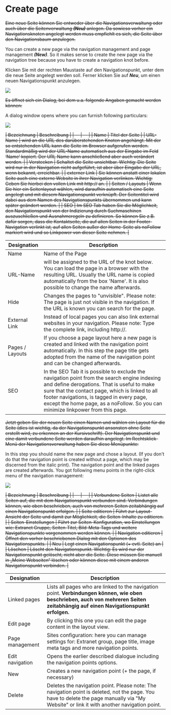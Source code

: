 # Create page

~~Eine neue Seite können Sie entweder über die Navigationsverwaltung oder auch über die Seitenverwaltung ***(Neu)*** anlegen. Da sowieso vorher ein Navigationsknoten angelegt werden muss empfiehlt es sich, die Seite über den Navigationsbaum anzulegen.~~

You can create a new page via the navigation management and page management ***(New)***. So it makes sense to create the new page via the navigation tree because you have to create a navigation knot before.

Klicken Sie mit der rechten Maustaste auf den Navigationspunkt, unter dem die neue Seite angelegt werden soll. Ferner klicken Sie auf ***Neu***, um einen neuen Navigationspunkt anzulegen.

![](bild16.png)

~~Es öffnet sich ein Dialog, bei dem u.a. folgende Angaben gemacht werden können:~~

A dialog window opens where you can furnish following particulars:

![](bild17.png)

~~| Bezeichnung | Beschreibung |
| -- | -- |
| Name | Titel der Seite |
| URL-Name | wird an die URL des darüberstehenden Knoten angehängt. Mit der so entstehenden URL kann die Seite im Browser aufgerufen werden. Standardmäßig wird der URL-Name automatisch aus der Eingabe im Feld ‘Name’ kopiert. Der URL Name kann anschließend aber auch verändert werden. |
| Verstecken | Schaltet die Seite unsichtbar. Wichtig: Die Seite wird nur in der Navigation nicht aufgeführt, ist aber über Eingabe der URL, wenn bekannt, erreichbar. |
| externer Link | Sie können anstatt einer lokalen Seite auch eine externe Website in ihrer Navigation verlinken. Wichtig: Geben Sie hierbei den vollen Link mit http:// an. |
| Seiten / Layouts | Wenn Sie hier ein Seitenlayout wählen, wird daraufhin automatisch eine Seite angelegt und mit diesem Navigationspunkt verknüpft. Der Seitentitel wird dabei aus dem Namen des Navigationspunkts übernommen und kann später geändert werden. |
| SEO | Im SEO Tab haben Sie die Möglichkeit, den Navigationspunkt von der Indizierung durch Suchmaschinen auszuschließen und Ausnahmeregeln zu definieren. So können Sie z.B. dafür sorgen, dass die Kontaktseite, die auf allen Seiten in der Footer-Navigation verlinkt ist, auf allen Seiten außer der Home-Seite als noFollow markiert wird und so Linkpower von dieser Seite nehmen. |~~


| Designation | Description |
| -- | -- |
| Name | Name of the Page |
| URL-Name | will be assigned to the URL of the knot below. You can load the page in a browser with the resulting URL. Usually the URL name is copied automatically from the box 'Name'. It is also possible to change the name afterwards. |
| Hide | Changes the pages to "unvisible". Please note: The page is just not visible in the navigation. If the URL is known you can search for the page. |
| External Link | Instead of local pages you can also link external websites in your navigation. Please note: Type the complete link, including http://. |
| Pages / Layouts | If you choose a page layout here a new page is created and linked with the navigation point automatically. In this step the page title gets adopted from the name of the navigation point and can be changed afterwards. |
| SEO | In the SEO Tab it is possible to exclude the navigation point from the search engine indexing and define derogations. That is useful to make sure that the contact page, which is linked to all footer navigations, is tagged in every page, except the home page, as a noFollow. So you can minimize linkpower from this page. |


~~Jetzt geben Sie der neuen Seite einen Namen und wählen ein Layout für die Seite (dies ist wichtig, da der Navigationspunkt ansonsten ohne Seite erstellt wird, zu erkennen an der Kursivschrift). Der Navigationspunkt und eine damit verbundene Seite werden daraufhin angelegt. Im Rechtsklick-Menü der Navigationsverwaltung haben Sie diese Menüpunkte:~~

In this step you should name the new page and chose a layout. (If you don't do that the navigation point is created without a page, which may be discerned from the italic print). The navigation point and the linked pages are created afterwards. You got following menu points in the right-click menu of the navigation management:



![](bild18.png)


~~| Bezeichnung | Beschreibung |
| -- | -- |
| Verbundene Seiten | Listet alle Seiten auf, die mit dem Navigationspunkt verbunden sind. Verbindungen können, wie oben beschrieben, auch von mehreren Seiten zeitabhängig auf einen Navigationspunkt erfolgen. |
| Seite editieren | Führt zur Layout-Ansicht der Seite und damit zur Möglichkeit, die Seiten-Inhalte zu editieren. |
| Seiten-Einstellungen | Führt zur Seiten-Konfiguration, wo Einstellungen wie: Extranet Gruppe, Seiten-Titel, Bild-Meta-Tags und weitere Navigationspunkte vorgenommen werden können. |
| Navigation editieren | Öffnet den vorher beschriebenen Dialog mit den Optionen des Navigationspunkts. |
| Neu | Legt einen Navigationspunkt (+ evtl. Seite) an |
| Löschen | Löscht den Navigationspunkt. Wichtig: Es wird nur der Navigationspunkt gelöscht, nicht aber die Seite. Diese müssen Sie manuell in „Meine Webseiten“ löschen oder können diese mit einem anderen Navigationspunkt verbinden. |~~


| Designation | Description |
| -- | -- |
| Linked pages | Lists all pages who are linked to the navigation point. **Verbindungen können, wie oben beschrieben, auch von mehreren Seiten zeitabhängig auf einen Navigationspunkt erfolgen.** |
| Edit page | By clicking this one you can edit the page content in the layout view. |
| Page management | Sites configuration: here you can manage settings for: Extranet group, page title, image meta tags and more navigation points. |
| Edit navigation | Opens the earlier described dialogue including the navigation points options. |
| New | Creates a new navigation point (+ the page, if necessary) |
| Delete | Deletes the navigation point. Please note: The navigation point is deleted, not the page. You have to delete the page manually via "My Website" or link it with another navigation point. |


